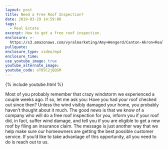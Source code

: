 ```yaml
---
layout: post
title: Need a Free Roof Inspection?
date: 2019-03-29 14:59:00
tags:
  - Real Estate
excerpt: How to get a free roof inspection.
enclosure: >-
  https://s3.amazonaws.com/vyralmarketing/Amy+Wengerd/Canton-Akron+Real+Estate+Agent-+Getting+Your+Roof+Checked+for+Free.mp4
pullquote:
enclosure_type: video/mp4
enclosure_time:
use_youtube_image: true
youtube_alternate_image:
youtube_code: oT05C2jQQSM
---
```


{% include youtube.html %}

Most of you probably remember that crazy windstorm we experienced a couple weeks ago. If so, let me ask you: Have you had your roof checked out since then? Unless the wind visibly damaged your home, you probably haven’t thought about it much. The good news is that we know of a company who will do a free roof inspection for you, inform you if your roof did, in fact, suffer wind damage, and tell you if you are eligible to get a new roof by filing an insurance claim. The message is just another way that we help make sure our homeowners are getting the best possible customer service. If you’d like to take advantage of this opportunity, all you need to do is reach out to us.